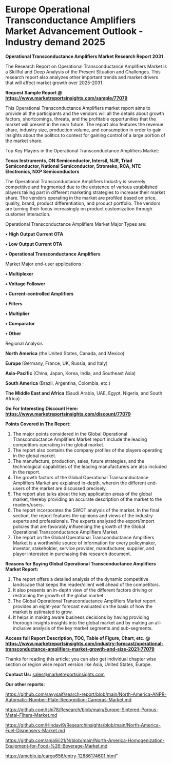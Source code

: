  # Europe Operational Transconductance Amplifiers Market Advancement Outlook - Industry demand 2025

<strong>Operational Transconductance Amplifiers Market Research Report 2031</strong>

The Research Report on Operational Transconductance Amplifiers Market is a Skillful and Deep Analysis of the Present Situation and Challenges. This research report also analyzes other important trends and market drivers that will affect market growth over 2025-2031.

<strong>Request Sample Report @ <a href=https://www.marketreportsinsights.com/sample/77079>https://www.marketreportsinsights.com/sample/77079</a></strong>

This Operational Transconductance Amplifiers market report aims to provide all the participants and the vendors will all the details about growth factors, shortcomings, threats, and the profitable opportunities that the market will present in the near future. The report also features the revenue share, industry size, production volume, and consumption in order to gain insights about the politics to contest for gaining control of a large portion of the market share.

Top Key Players in the Operational Transconductance Amplifiers Market:

<strong>Texas Instruments, ON Semiconductor, Intersil, NJR, Triad Semiconductor, National Semiconductor, Stromeko, RCA, NTE Electronics, NXP Semiconductors</strong>

The Operational Transconductance Amplifiers Industry is severely competitive and fragmented due to the existence of various established players taking part in different marketing strategies to increase their market share. The vendors operating in the market are profiled based on price, quality, brand, product differentiation, and product portfolio. The vendors are turning their focus increasingly on product customization through customer interaction.

Operational Transconductance Amplifiers Market Major Types are:

<strong>• High Output Current OTA

• Low Output Current OTA

• Operational Transconductance Amplifiers</strong>

Market Major end-user applications :

<strong>• Multiplexer

• Voltage Follower

• Current-controlled Amplifiers

• Filters

• Multiplier

• Comparator

• Other</strong>

Regional Analysis

</u><strong><b>North America</b></strong> (the United States, Canada, and Mexico)

<strong><b>Europe </b></strong>(Germany, France, UK, Russia, and Italy)

<strong><b>Asia-Pacific</b></strong> (China, Japan, Korea, India, and Southeast Asia)

<strong><b>South America</b></strong> (Brazil, Argentina, Colombia, etc.)

<strong><b>The Middle East and Africa</b></strong> (Saudi Arabia, UAE, Egypt, Nigeria, and South Africa)

<strong>Go For Interesting Discount Here: <a href=https://www.marketreportsinsights.com/discount/77079>https://www.marketreportsinsights.com/discount/77079</a></strong>

<strong>Points Covered in The Report:</strong>
<ol>
  <li>The major points considered in the Global Operational Transconductance Amplifiers Market report include the leading competitors operating in the global market.</li>
  <li>The report also contains the company profiles of the players operating in the global market.</li>
  <li>The manufacture, production, sales, future strategies, and the technological capabilities of the leading manufacturers are also included in the report.</li>
  <li>The growth factors of the Global Operational Transconductance Amplifiers Market are explained in-depth, wherein the different end-users of the market are discussed precisely.</li>
  <li>The report also talks about the key application areas of the global market, thereby providing an accurate description of the market to the readers/users.</li>
  <li>The report incorporates the SWOT analysis of the market. In the final section, the report features the opinions and views of the industry experts and professionals. The experts analyzed the export/import policies that are favorably influencing the growth of the Global Operational Transconductance Amplifiers Market.</li>
  <li>The report on the Global Operational Transconductance Amplifiers Market is a worthwhile source of information for every policymaker, investor, stakeholder, service provider, manufacturer, supplier, and player interested in purchasing this research document.</li>
</ol>
<strong>Reasons for Buying Global Operational Transconductance Amplifiers Market Report:</strong>

<ol>
  <li>The report offers a detailed analysis of the dynamic competitive landscape that keeps the reader/client well ahead of the competitors.</li>
  <li>It also presents an in-depth view of the different factors driving or restraining the growth of the global market.</li>
  <li>The Global Operational Transconductance Amplifiers Market report provides an eight-year forecast evaluated on the basis of how the market is estimated to grow.</li>
  <li>It helps in making aware business decisions by having providing thorough insights insights into the global market and by making an all-inclusive analysis of the key market segments and sub-segments.</li>
</ol>
<strong>Access full Report Description, TOC, Table of Figure, Chart, etc. @ <a href=https://www.marketreportsinsights.com/industry-forecast/operational-transconductance-amplifiers-market-growth-and-size-2021-77079>https://www.marketreportsinsights.com/industry-forecast/operational-transconductance-amplifiers-market-growth-and-size-2021-77079</a></strong>


Thanks for reading this article; you can also get individual chapter wise section or region wise report version like Asia, United States, Europe.

<strong>Contact Us:</strong>
sales@marketreportsinsights.com

<strong>Our other reports:</strong>

<a href=https://github.com/sayysaif/search-report/blob/main/North-America-ANPR-Automatic-Number-Plate-Recognition-Cameras-Market.md>https://github.com/sayysaif/search-report/blob/main/North-America-ANPR-Automatic-Number-Plate-Recognition-Cameras-Market.md</a>

<a href=https://github.com/Ishi78/Research/blob/main/Europe-Sintered-Porous-Metal-Filters-Market.md>https://github.com/Ishi78/Research/blob/main/Europe-Sintered-Porous-Metal-Filters-Market.md</a>

<a href=https://github.com/Hindavi9/Researchinsights/blob/main/North-America-Fuel-Dispensers-Market.md>https://github.com/Hindavi9/Researchinsights/blob/main/North-America-Fuel-Dispensers-Market.md</a>

<a href=https://github.com/anjaliiii21/N/blob/main/North-America-Homogenization-Equipment-for-Food-%26-Beverage-Market.md>https://github.com/anjaliiii21/N/blob/main/North-America-Homogenization-Equipment-for-Food-%26-Beverage-Market.md</a>

<a href=https://ameblo.jp/cargo656/entry-12886174601.html>https://ameblo.jp/cargo656/entry-12886174601.html</a>"
